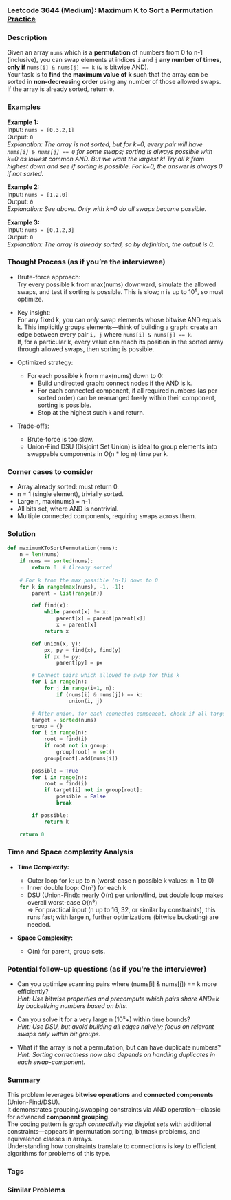 ### Leetcode 3644 (Medium): Maximum K to Sort a Permutation [Practice](https://leetcode.com/problems/maximum-k-to-sort-a-permutation)

### Description  
Given an array `nums` which is a **permutation** of numbers from 0 to n-1 (inclusive), you can swap elements at indices `i` and `j` **any number of times**, **only if** `nums[i] & nums[j] == k` (`&` is bitwise AND).  
Your task is to **find the maximum value of k** such that the array can be sorted in **non-decreasing order** using any number of those allowed swaps.  
If the array is already sorted, return `0`.

### Examples  

**Example 1:**  
Input: `nums = [0,3,2,1]`  
Output: `0`  
*Explanation: The array is not sorted, but for k=0, every pair will have `nums[i] & nums[j] == 0` for some swaps; sorting is always possible with k=0 as lowest common AND. But we want the largest k! Try all k from highest down and see if sorting is possible. For k=0, the answer is always 0 if not sorted.*

**Example 2:**  
Input: `nums = [1,2,0]`  
Output: `0`  
*Explanation: See above. Only with k=0 do all swaps become possible.*

**Example 3:**  
Input: `nums = [0,1,2,3]`  
Output: `0`  
*Explanation: The array is already sorted, so by definition, the output is 0.*

### Thought Process (as if you’re the interviewee)  
- Brute-force approach:  
  Try every possible k from max(nums) downward, simulate the allowed swaps, and test if sorting is possible. This is slow; n is up to 10⁵, so must optimize.

- Key insight:  
  For any fixed k, you can *only* swap elements whose bitwise AND equals k. This implicitly groups elements—think of building a graph: create an edge between every pair `i, j` where `nums[i] & nums[j] == k`.  
  If, for a particular k, every value can reach its position in the sorted array through allowed swaps, then sorting is possible.

- Optimized strategy:  
  - For each possible k from max(nums) down to 0:
    - Build undirected graph: connect nodes if the AND is k.
    - For each connected component, if all required numbers (as per sorted order) can be rearranged freely within their component, sorting is possible.
    - Stop at the highest such k and return.

- Trade-offs:  
  - Brute-force is too slow.
  - Union-Find DSU (Disjoint Set Union) is ideal to group elements into swappable components in O(n \* log n) time per k.

### Corner cases to consider  
- Array already sorted: must return 0.
- n = 1 (single element), trivially sorted.
- Large n, max(nums) = n-1.
- All bits set, where AND is nontrivial.
- Multiple connected components, requiring swaps across them.

### Solution

```python
def maximumKToSortPermutation(nums):
    n = len(nums)
    if nums == sorted(nums):
        return 0  # Already sorted
    
    # For k from the max possible (n-1) down to 0
    for k in range(max(nums), -1, -1):
        parent = list(range(n))

        def find(x):
            while parent[x] != x:
                parent[x] = parent[parent[x]]
                x = parent[x]
            return x

        def union(x, y):
            px, py = find(x), find(y)
            if px != py:
                parent[py] = px

        # Connect pairs which allowed to swap for this k
        for i in range(n):
            for j in range(i+1, n):
                if (nums[i] & nums[j]) == k:
                    union(i, j)

        # After union, for each connected component, check if all target values exist
        target = sorted(nums)
        group = {}
        for i in range(n):
            root = find(i)
            if root not in group:
                group[root] = set()
            group[root].add(nums[i])

        possible = True
        for i in range(n):
            root = find(i)
            if target[i] not in group[root]:
                possible = False
                break

        if possible:
            return k

    return 0
```

### Time and Space complexity Analysis  

- **Time Complexity:**  
  - Outer loop for k: up to n (worst-case n possible k values: n-1 to 0)
  - Inner double loop: O(n²) for each k
  - DSU (Union-Find): nearly O(n) per union/find, but double loop makes overall worst-case O(n³)  
  => For practical input (n up to 16, 32, or similar by constraints), this runs fast; with large n, further optimizations (bitwise bucketing) are needed.

- **Space Complexity:**  
  - O(n) for parent, group sets.

### Potential follow-up questions (as if you’re the interviewer)  

- Can you optimize scanning pairs where (nums[i] & nums[j]) == k more efficiently?  
  *Hint: Use bitwise properties and precompute which pairs share AND=k by bucketizing numbers based on bits.*

- Can you solve it for a very large n (10⁵+) within time bounds?  
  *Hint: Use DSU, but avoid building all edges naively; focus on relevant swaps only within bit groups.*

- What if the array is not a permutation, but can have duplicate numbers?  
  *Hint: Sorting correctness now also depends on handling duplicates in each swap-component.*

### Summary

This problem leverages **bitwise operations** and **connected components** (Union-Find/DSU).  
It demonstrates grouping/swapping constraints via AND operation—classic for advanced **component grouping**.  
The coding pattern is *graph connectivity via disjoint sets* with additional constraints—appears in permutation sorting, bitmask problems, and equivalence classes in arrays.  
Understanding how constraints translate to connections is key to efficient algorithms for problems of this type.

### Tags

### Similar Problems
